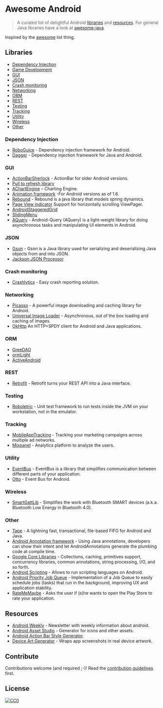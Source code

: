 # Awesome Android

> A curated list of delightful Android [libraries](#libraries) and [resources](#resources). For general Java libraries have a look at [awesome-java](https://github.com/akullpp/awesome-java).

Inspired by the [awesome](https://github.com/sindresorhus/awesome) list thing.

## Libraries

- [Dependency Injection](#dependency-injection)
- [Game Development](#game-development)
- [GUI](#gui)
- [JSON](#json)
- [Crash monitoring](#crash-monitoring)
- [Networking](#networking)
- [ORM](#orm)
- [REST](#rest)
- [Testing](#testing)
- [Tracking](#tracking)
- [Utility](#utility)
- [Wireless](#wireless)
- [Other](#other)

### Dependency Injection

- [RoboGuice](https://github.com/robolectric/robolectric) - Dependency injection framework for Android.
- [Dagger](https://github.com/square/Dagger) - Dependency injection framework for Java and Android.

### GUI

- [ActionBarSherlock](http://actionbarsherlock.com) - ActionBar for older Android versions.
- [Pull to refresh library](https://github.com/chrisbanes/Android-PullToRefresh)
- [AChartEngine](http://code.google.com/p/achartengine/) – Charting Engine.
- [Animation framework](https://github.com/JakeWharton/NineOldAndroids) -For Android versions as of 1.6.
- [Rebound](https://github.com/facebook/rebound) - Rebound is a java library that models spring dynamics.
- [Page View indicator](https://github.com/JakeWharton/Android-ViewPagerIndicator) Support for horizontally scrolling ViewPager.
- [AndroidStaggeredGrid](https://github.com/etsy/AndroidStaggeredGrid)
- [SlidingMenu](https://github.com/jfeinstein10/SlidingMenu)
- [AQuery](https://code.google.com/p/android-query/) - Android-Query (AQuery) is a light-weight library for doing asynchronous tasks and manipulating UI elements in Android.

### JSON

- [Gson](https://code.google.com/p/google-gson/) - Gson is a Java library used for serializing and deserializing Java objects from and into JSON.
- [Jackson JSON Processor](http://jackson.codehaus.org)

### Crash monitoring

- [Crashlytics](https://crashlytics.com) - Easy crash reporting solution.

### Networking

- [Picasso](https://github.com/square/picasso) - A powerful image downloading and caching library for Android.
- [Universal Image Loader](https://github.com/nostra13/Android-Universal-Image-Loader) - Asynchronous, out of the box loading and caching of images.
- [OkHttp](https://github.com/square/okhttp) An HTTP+SPDY client for Android and Java applications.

### ORM

- [GreeDAO](http://greendao-orm.com/)
- [ormLight](http://ormlite.com/sqlite_java_android_orm.shtml)
- [ActiveAndroid](http://www.activeandroid.com/)

### REST

- [Retrofit](http://square.github.io/retrofit/) - Retrofit turns your REST API into a Java interface.

### Testing

- [Roboletric](http://robolectric.org/) - Unit test framework to run tests inside the JVM on your workstation, not in the emulator. 

### Tracking

- [MobileAppTracking](http://mobileapptracking.com/) - Tracking your marketing campaigns across multiple ad networks.
- [Mixpanel](https://mixpanel.com/) - Analytics platform to analyze the users.

### Utility

- [EventBus](http://greenrobot.github.io/EventBus/) - EventBus is a library that simplifies communication between different parts of your application.
- [Otto](https://github.com/square/otto) - Event Bus for Android.

### Wireless

- [SmartGattLib](https://github.com/movisens/SmartGattLib) - Simplifies the work with Bluetooth SMART devices (a.k.a. Bluetooth Low Energy in Bluetooth 4.0).

### Other 

- [Tape](https://github.com/square/tape) - A lightning fast, transactional, file-based FIFO for Android and Java.
- [Android Annotation framework](https://github.com/excilys/androidannotations) - Using Java annotations, developers can show their intent and let AndroidAnnotations generate the plumbing code at compile time.
- [Google Core Libraries](https://code.google.com/p/guava-libraries/) - Collections, caching, primitives support, concurrency libraries, common annotations, string processing, I/O, and so forth.
- [Android Scripting](http://code.google.com/p/android-scripting/) - Allows to run scripting languages on Android.
- [Android Priority Job Queue](https://github.com/path/android-priority-jobqueue) - Implementation of a Job Queue to easily schedule jobs (tasks) that run in the background, improving UX and application stability.
- [RateMeMaybe](https://github.com/Kopfgeldjaeger/RateMeMaybe) - Asks the user if (s)he wants to open the Play Store to rate your application.

## Resources

- [Android Weekly](http://androidweekly.net/) - Newsletter with weekly information about android.
- [Android Asset Studio](http://romannurik.github.io/AndroidAssetStudio/) - Generator for icons and other assets.
- [Android Action Bar Style Generator](http://jgilfelt.github.io/android-actionbarstylegenerator/).
- [Device Art Generator](http://developer.android.com/distribute/tools/promote/device-art.html) - Wraps app screenshots in real device artwork.

## Contribute

Contributions welcome (and required ;-)! Read the [contribution guidelines](contributing.md) first.

## License

[![CC0](http://i.creativecommons.org/p/zero/1.0/88x31.png)](http://creativecommons.org/publicdomain/zero/1.0/)
